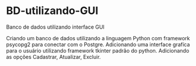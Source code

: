 # BD-utilizando-GUI
Banco de dados utilizando interface GUI

Criando um banco de dados utilizando a linguagem Python com framework psycopg2 para conectar com o Postgre.
Adicionando uma interface grafíca para o usuário utilizando framework tkinter padrão do python.
Adicionando as opções Cadastrar, Atualizar, Excluir.
